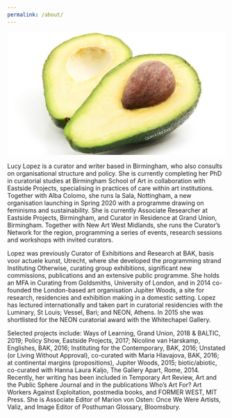 ```yaml
---
permalink: /about/
---
```

![photo of avocado](/assets/images/Avocad0-CD.jpg)

Lucy Lopez is a curator and writer based in Birmingham, who also consults on organisational structure and policy. She is currently completing her PhD in curatorial studies at Birmingham School of Art in collaboration with Eastside Projects, specialising in practices of care within art institutions. Together with Alba Colomo, she runs la Sala, Nottingham, a new organisation launching in Spring 2020 with a programme drawing on feminisms and sustainability. She is currently Associate Researcher at Eastside Projects, Birmingham, and Curator in Residence at Grand Union, Birmingham. Together with New Art West Midlands, she runs the Curator’s Network for the region, programming a series of events, research sessions and workshops with invited curators. 

Lopez was previously Curator of Exhibitions and Research at BAK, basis voor actuele kunst, Utrecht, where she developed the programming strand Instituting Otherwise, curating group exhibitions, significant new commissions, publications and an extensive public programme. She holds an MFA in Curating from Goldsmiths, University of London, and in 2014 co-founded the London-based art organisation Jupiter Woods, a site for research, residencies and exhibition making in a domestic setting. Lopez has lectured internationally and taken part in curatorial residencies with the Luminary, St Louis; Vessel, Bari; and NEON, Athens. In 2015 she was shortlisted for the NEON curatorial award with the Whitechapel Gallery. 

Selected projects include: Ways of Learning, Grand Union, 2018 & BALTIC, 2019; Policy Show, Eastside Projects, 2017; Nicoline van Harskamp, Englishes, BAK, 2016; Instituting for the Contemporary, BAK, 2016; Unstated (or Living Without Approval), co-curated with Maria Hlavajova, BAK, 2016; at continental margins (propositions), Jupiter Woods, 2015; biotic/abiotic, co-curated with Hanna Laura Kaljo, The Gallery Apart, Rome, 2014. Recently, her writing has been included in Temporary Art Review, Art and the Public Sphere Journal and in the publications Who’s Art For? Art Workers Against Exploitation, postmedia books, and FORMER WEST, MIT Press. She is Associate Editor of Marion von Osten: Once We Were Artists, Valiz, and Image Editor of Posthuman Glossary, Bloomsbury. 


